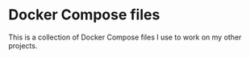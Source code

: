 Docker Compose files
====================

This is a collection of Docker Compose files I use to work on my other projects.

